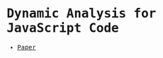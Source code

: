 <samp>

# Dynamic Analysis for JavaScript Code

- [Paper](./dynamic-analysis-for-javaScript-code.pdf)

</samp>
